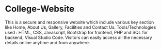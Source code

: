 # College-Website
 This is a secure and responsive website which include various key 
section like Home, About Us, Gallery, Facilities and Contact Us. 
Tools/Technologies used : HTML, CSS, Javascript, Bootstrap for 
frontend, PHP and SQL for backend, Visual Studio Code.
Visitors can easily access all the necessary details online anytime and from anywhere.
